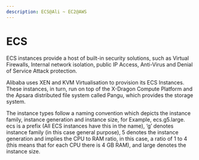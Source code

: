 ```yaml
---
description: ECS@Ali ~ EC2@AWS
---
```


# ECS

ECS instances provide a host of built-in security solutions, such as Virtual Firewalls, Internal network isolation, public IP Access, Anti-Virus and Denial of Service Attack protection.

Alibaba uses XEN and KVM Virtualisation to provision its ECS Instances. These instances, in turn, run on top of the X-Dragon Compute Platform and the Apsara distributed file system called Pangu, which provides the storage system.

The instance types follow a naming convention which depicts the instance family, instance generation and instance size, for Example, ecs.g5.large. ecs is a prefix (All ECS instances have this in the name), ‘g’ denotes instance family (in this case general purpose), 5 denotes the instance generation and implies the CPU to RAM ratio, in this case, a ratio of 1 to 4 (this means that for each CPU there is 4 GB RAM), and large denotes the instance size.
